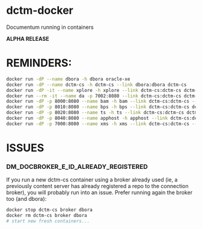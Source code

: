 dctm-docker
===========

Documentum running in containers

**ALPHA RELEASE**

# REMINDERS:

```bash
docker run -dP --name dbora -h dbora oracle-xe  
docker run -dP --name dctm-cs -h dctm-cs --link dbora:dbora dctm-cs  
docker run -dP -it --name xplore -h xplore --link dctm-cs:dctm-cs dctm-xplore    
docker run --rm -it --name da -p 7002:8080 --link dctm-cs:dctm-cs dctm-da  
docker run -dP -p 8000:8080 --name bam -h bam --link dctm-cs:dctm-cs --link dbora:dbora dctm-bam  
docker run -dP -p 8010:8080 --name bps -h bps --link dctm-cs:dctm-cs dctm-bps  
docker run -dP -p 8020:8080 --name ts -h ts --link dctm-cs:dctm-cs dctm-ts dctm-ts  
docker run -dP -p 8040:8080 --name apphost -h apphost --link dctm-cs:dctm-cs dctm-apphost  
docker run -dP -p 7000:8080 --name xms -h xms --link dctm-cs:dctm-cs --link bam:bam --link xplore:xplore --link apphost:apphost dctm-xmsagent  

```

# ISSUES

### DM_DOCBROKER_E_ID_ALREADY_REGISTERED  
If you run a new dctm-cs container using a broker already used (ie, a previously content server has already registered a repo to the connection broker), you will probably run into an issue. Prefer running again the broker too (and dbora):  
```bash
docker stop dctm-cs broker dbora  
docker rm dctm-cs broker dbora  
# start new fresh containers...
```
